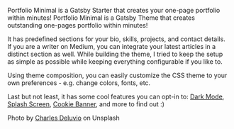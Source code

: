 Portfolio Minimal is a Gatsby Starter that creates your one-page portfolio within minutes!
Portfolio Minimal is a Gatsby Theme that creates outstanding one-pages portfolio within minutes!

It has predefined sections for your bio, skills, projects, and contact details. If you are a writer on Medium, you can integrate your latest articles in a distinct section as well. While building the theme, I tried to keep the setup as simple as possible while keeping everything configurable if you like to.

Using theme composition, you can easily customize the CSS theme to your own preferences - e.g. change colors, fonts, etc.

Last but not least, it has some cool features you can opt-in to: <u>Dark Mode</u>, <u>Splash Screen</u>, <u>Cookie Banner</u>, and more to find out :)

Photo by <a href="https://unsplash.com/@charlesdeluvio?utm_source=unsplash&utm_medium=referral&utm_content=creditCopyText" target="_blank" rel="nofollow noopener noreferrer" aria-label="External Link"><u>Charles Deluvio</u></a> on Unsplash

